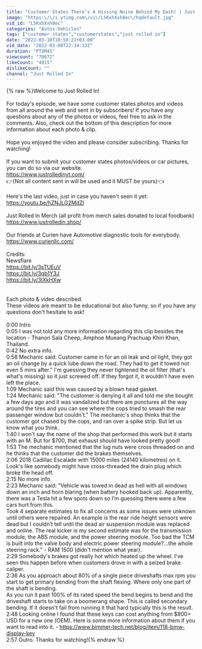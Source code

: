 ```yaml
---
title: "Customer States There's A Hissing Noise Behind My Dash! | Just Rolled In"
image: "https:\/\/i.ytimg.com\/vi\/L5KxhXxh8ec\/hqdefault.jpg"
vid_id: "L5KxhXxh8ec"
categories: "Autos-Vehicles"
tags: ["customer states","customerstates","just rolled in"]
date: "2022-03-10T10:58:21+03:00"
vid_date: "2022-03-08T22:34:22Z"
duration: "PT3M4S"
viewcount: "78672"
likeCount: "4915"
dislikeCount: ""
channel: "Just Rolled In"
---
```

{% raw %}Welcome to Just Rolled In!<br /><br />For today's episode, we have some customer states photos and videos from all around the web and sent in by subscribers! If you have any questions about any of the photos or videos, feel free to ask in the comments. Also, check out the bottom of this description for more information about each photo &amp; clip.<br /><br />Hope you enjoyed the video and please consider subscribing. Thanks for watching! <br /><br />If you want to submit your customer states photos/videos or car pictures, you can do so via our website. <br /><a rel="nofollow" target="blank" href="https://www.justrolledinyt.com/">https://www.justrolledinyt.com/</a><br />👉(Not all content sent in will be used and it MUST be yours)👈<br /><br />Here's the last video, just in case you haven't seen it yet:<br /><a rel="nofollow" target="blank" href="https://youtu.be/hZNJLG2MdZI">https://youtu.be/hZNJLG2MdZI</a><br /><br />Just Rolled In Merch (all profit from merch sales donated to local foodbank)<br /><a rel="nofollow" target="blank" href="https://www.justrolledin.shop/">https://www.justrolledin.shop/</a><br /><br />Our friends at Curien have Automotive diagnostic tools for everybody.<br /><a rel="nofollow" target="blank" href="https://www.curienllc.com/">https://www.curienllc.com/</a><br /><br />Credits:<br />Newsflare<br /><a rel="nofollow" target="blank" href="https://bit.ly/3sTUEuV">https://bit.ly/3sTUEuV</a><br /><a rel="nofollow" target="blank" href="https://bit.ly/3qb1Y3J">https://bit.ly/3qb1Y3J</a><br /><a rel="nofollow" target="blank" href="https://bit.ly/3IXkHXw">https://bit.ly/3IXkHXw</a><br /><br /><br />Each photo &amp; video described.<br />These videos are meant to be educational but also funny, so if you have any questions don't hesitate to ask!<br /><br />0:00 Intro<br />0:05 I was not told any more information regarding this clip besides the location - Thanon Sala Cheep, Amphoe Mueang Prachuap Khiri Khan, Thailand. <br />0:42 No extra info. <br />0:58 Mechanic said: Customer came in for an oil leak and oil light, they got an oil change by a quick lube down the road. They had to get it towed not even 5 mins after.&quot; I'm guessing they never tightened the oil filter (that's what's missing) so it just screwed off. If they forgot it, it wouldn't have even left the place. <br />1:09 Mechanic said this was caused by a blown head gasket. <br />1:24 Mechanic said: &quot;The customer is denying it all and told me she bought a few days ago and it was vandalized but there are punctures all the way around the tires and you can see where the cops tried to smash the rear passenger window but couldn't.&quot; The mechanic's shop thinks that the customer got chased by the cops, and ran over a spike strip. But let us know what you think.<br />1:40 I won't say the name of the shop that performed this work but it starts with an M. But for $700, that exhaust should have looked pretty good! <br />1:53 The mechanic mentioned that the lug nuts were cross threaded on and he thinks that the customer did the brakes themselves. <br />2:06 2018 Cadillac Escalade with 15000 miles (24140 kilometres) on it. Look's like somebody might have cross-threaded the drain plug which broke the head off. <br />2:15 No more info.<br />2:23 Mechanic said: &quot;Vehicle was towed in dead as hell with all windows down an inch and horn blaring (when battery hooked back up). Apparently, there was a Tesla hit a few spots down so I’m guessing there were a few cars hurt from this.<br />Took 4 separate estimates to fix all concerns as some issues were unknown until others were repaired. An example is the rear ride height sensors were dead but I couldn’t tell until the dead air suspension module was replaced and online. The real kicker is my second estimate was for the transmission module, the ABS module, and the power steering module. Too bad the TCM is built into the valve body and electric power steering module?…the whole steering rack.&quot; - RAM 1500 (didn't mention what year).<br />2:29 Somebody's brakes got really hot which heated up the wheel. I've seen this happen before when customers drove in with a seized brake caliper.<br />2:36 As you approach about 80% of a single piece driveshafts max rpm you start to get primary bending from the shaft flexing. Where only one part of the shaft is bending.<br />As you run it past 100% of its rated speed the bend begins to bend and the driveshaft starts to take on a boomerang shape. This is called secondary bending. If it doesn't fail from running it that hard typically this is the result.<br />2:48 Looking online I found that these keys can cost anything from $800+ USD for a new one (OEM). Here is some more information about them if you want to read into it. - <a rel="nofollow" target="blank" href="https://www.bimmer-tech.net/blog/item/118-bmw-display-key">https://www.bimmer-tech.net/blog/item/118-bmw-display-key</a><br />2:57 Outro. Thanks for watching!{% endraw %}
